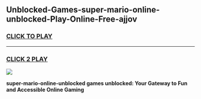 
## Unblocked-Games-super-mario-online-unblocked-Play-Online-Free-ajjov
<h3>
<a href="https://premium76.site?title=super-mario-online-unblocked&ref=26A">CLICK TO PLAY</a></h3>
<hr>

<h3>
<a href="https://premium76.site?title=super-mario-online-unblocked&ref=26A">CLICK 2 PLAY</a>
  
</h3>

<a href="https://premium76.site?title=super-mario-online-unblocked&ref=26A"><img src="https://clearcache.store/games.png"></a>


**super-mario-online-unblocked games unblocked: Your Gateway to Fun and Accessible Online Gaming**
